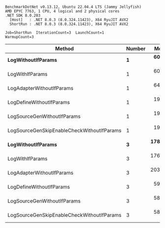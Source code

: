 ```

BenchmarkDotNet v0.13.12, Ubuntu 22.04.4 LTS (Jammy Jellyfish)
AMD EPYC 7763, 1 CPU, 4 logical and 2 physical cores
.NET SDK 8.0.203
  [Host]   : .NET 8.0.3 (8.0.324.11423), X64 RyuJIT AVX2
  ShortRun : .NET 8.0.3 (8.0.324.11423), X64 RyuJIT AVX2

Job=ShortRun  IterationCount=3  LaunchCount=1  
WarmupCount=3  

```
| Method                                     | Number | Mean      | Error     | StdDev   | Min       | Max       | Gen0   | Allocated |
|------------------------------------------- |------- |----------:|----------:|---------:|----------:|----------:|-------:|----------:|
| **LogWithoutIfParams**                         | **1**      |  **60.66 ns** |  **2.915 ns** | **0.160 ns** |  **60.47 ns** |  **60.75 ns** | **0.0010** |      **88 B** |
| LogWithIfParams                            | 1      |  60.50 ns | 42.319 ns | 2.320 ns |  58.89 ns |  63.16 ns | 0.0010 |      88 B |
| LogAdapterWithoutIfParams                  | 1      |  64.79 ns |  5.110 ns | 0.280 ns |  64.61 ns |  65.11 ns | 0.0010 |      88 B |
| LogDefineWithoutIfParams                   | 1      |  19.93 ns |  2.025 ns | 0.111 ns |  19.86 ns |  20.06 ns |      - |         - |
| LogSourceGenWithoutIfParams                | 1      |  19.80 ns |  0.132 ns | 0.007 ns |  19.80 ns |  19.81 ns |      - |         - |
| LogSourceGenSkipEnableCheckWithoutIfParams | 1      |  19.14 ns |  0.076 ns | 0.004 ns |  19.13 ns |  19.14 ns |      - |         - |
| **LogWithoutIfParams**                         | **3**      | **178.96 ns** |  **7.219 ns** | **0.396 ns** | **178.59 ns** | **179.37 ns** | **0.0031** |     **264 B** |
| LogWithIfParams                            | 3      | 176.01 ns |  2.062 ns | 0.113 ns | 175.90 ns | 176.12 ns | 0.0031 |     264 B |
| LogAdapterWithoutIfParams                  | 3      | 203.84 ns | 47.404 ns | 2.598 ns | 201.62 ns | 206.70 ns | 0.0031 |     264 B |
| LogDefineWithoutIfParams                   | 3      |  59.01 ns |  0.827 ns | 0.045 ns |  58.98 ns |  59.06 ns |      - |         - |
| LogSourceGenWithoutIfParams                | 3      |  58.69 ns |  4.884 ns | 0.268 ns |  58.50 ns |  59.00 ns |      - |         - |
| LogSourceGenSkipEnableCheckWithoutIfParams | 3      |  58.99 ns |  1.188 ns | 0.065 ns |  58.93 ns |  59.05 ns |      - |         - |
